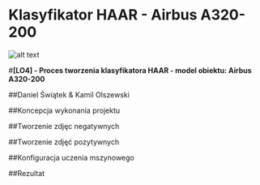# Klasyfikator HAAR - Airbus A320-200
![alt text](https://www.put.poznan.pl/sites/default/files/field/image/pp-put_logo_jasne.jpg "PUT logo")


#**[LO4] - Proces tworzenia klasyfikatora HAAR - model obiektu: Airbus A320-200**

##Daniel Świątek & Kamil Olszewski


##Koncepcja wykonania projektu

##Tworzenie zdjęc negatywnych

##Tworzenie zdjęć pozytywnych

##Konfiguracja uczenia mszynowego

##Rezultat
